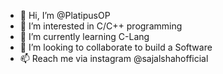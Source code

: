 - 👋 Hi, I’m @PlatipusOP
- 👀 I’m interested in C/C++ programming
- 🌱 I’m currently learning C-Lang
- 💞️ I’m looking to collaborate to build a Software
- 📫 Reach me via instagram @sajalshahofficial
<!---
PlatipusOP/PlatipusOP is a ✨ special ✨ repository because its `README.md` (this file) appears on your GitHub profile.
You can click the Preview link to take a look at your changes.
--->
